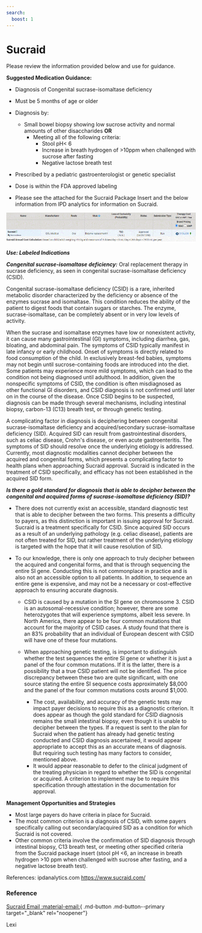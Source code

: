 ```yaml
---
search:
  boost: 1
---
```


# Sucraid



Please review the information provided below and use for guidance.

**Suggested Medication Guidance:**

- Diagnosis of Congenital sucrase-isomaltase deficiency
- Must be 5 months of age or older
- Diagnosis by:
	- Small bowel biopsy showing low sucrose activity and normal amounts of other disaccharides **OR** 
		- Meeting all of the following criteria: 
			- Stool pH< 6 
			- Increase in breath hydrogen of >10ppm when challenged with sucrose after fasting 
			- Negative lactose breath test
- Prescribed by a pediatric gastroenterologist or genetic specialist
- Dose is within the FDA approved labeling
 
- Please see the attached for the Sucraid Package Insert and the below information from IPD analytics for information on Sucraid.

![](../../img/Pharmacist_Reference_Guide_Attachments/Sucraid.gif)
 
***Use: Labeled Indications***

***Congenital sucrase-isomaltase deficiency:*** Oral replacement therapy in sucrase deficiency, as seen in congenital sucrase-isomaltase deficiency (CSID).
 
Congenital sucrase-isomaltase deficiency (CSID) is a rare, inherited metabolic disorder characterized by the deficiency or absence of the enzymes sucrase and isomaltase. This condition reduces the ability of the patient to digest foods that contain sugars or starches. The enzyme, sucrase-isomaltase, can be completely absent or in very low levels of activity.

When the sucrase and isomaltase enzymes have low or nonexistent activity, it can cause many gastrointestinal (GI) symptoms, including diarrhea, gas, bloating, and abdominal pain. The symptoms of CSID typically manifest in late infancy or early childhood. Onset of symptoms is directly related to food consumption of the child. In exclusively breast-fed babies, symptoms may not begin until sucrose-containing foods are introduced into the diet. Some patients may experience more mild symptoms, which can lead to the condition not being diagnosed until adulthood. In addition, given the nonspecific symptoms of CSID, the condition is often misdiagnosed as other functional GI disorders, and CSID diagnosis is not confirmed until later on in the course of the disease. Once CSID begins to be suspected, diagnosis can be made through several mechanisms, including intestinal biopsy, carbon-13 (C13) breath test, or through genetic testing.

A complicating factor in diagnosis is deciphering between congenital sucrase-isomaltase deficiency and acquired/secondary sucrase-isomaltase deficiency (SID). Acquired SID can result from gastrointestinal disorders, such as celiac disease, Crohn's disease, or even acute gastroenteritis. The symptoms of SID should resolve once the underlying etiology is addressed. Currently, most diagnostic modalities cannot decipher between the acquired and congenital forms, which presents a complicating factor to health plans when approaching Sucraid approval. Sucraid is indicated in the treatment of CSID specifically, and efficacy has not been established in the acquired SID form.
 
***Is there a gold standard for diagnosis that is able to decipher between the congenital and acquired forms of sucrase-isomaltase deficiency (SID)?***

- There does not currently exist an accessible, standard diagnostic test that is able to decipher between the two forms. This presents a difficulty to payers, as this distinction is important in issuing approval for Sucraid. Sucraid is a treatment specifically for CSID. Since acquired SID occurs as a result of an underlying pathology (e.g. celiac disease), patients are not often treated for SID, but rather treatment of the underlying etiology is targeted with the hope that it will cause resolution of SID.
- To our knowledge, there is only one approach to truly decipher between the acquired and congenital forms, and that is through sequencing the entire SI gene. Conducting this is not commonplace in practice and is also not an accessible option to all patients. In addition, to sequence an entire gene is expensive, and may not be a necessary or cost-effective approach to ensuring accurate diagnosis.

    - CSID is caused by a mutation in the SI gene on chromosome 3. CSID is an autosomal-recessive condition; however, there are some heterozygotes that will experience symptoms, albeit less severe. In North America, there appear to be four common mutations that account for the majority of CSID cases. A study found that there is an 83% probability that an individual of European descent with CSID will have one of these four mutations.
    - When approaching genetic testing, is important to distinguish whether the test sequences the entire SI gene or whether it is just a panel of the four common mutations. If it is the latter, there is a possibility that a true CSID patient will not be identified. The price discrepancy between these two are quite significant, with one source stating the entire SI sequence costs approximately $8,000 and the panel of the four common mutations costs around $1,000.
      
        - The cost, availability, and accuracy of the genetic tests may impact payer decisions to require this as a diagnostic criterion. It does appear as though the gold standard for CSID diagnosis remains the small intestinal biopsy, even though it is unable to decipher between the types. If a request is sent to the plan for Sucraid when the patient has already had genetic testing conducted and CSID diagnosis ascertained, it would appear appropriate to accept this as an accurate means of diagnosis. But requiring such testing has many factors to consider, mentioned above. 
        - It would appear reasonable to defer to the clinical judgment of the treating physician in regard to whether the SID is congenital or acquired. A criterion to implement may be to require this specification through attestation in the documentation for approval.
 

**Management Opportunities and Strategies**

- Most large payers do have criteria in place for Sucraid.
- The most common criterion is a diagnosis of CSID, with some payers specifically calling out secondary/acquired SID as a condition for which Sucraid is not covered.
- Other common criteria involve the confirmation of SID diagnosis through intestinal biopsy, C13 breath test, or meeting other specified criteria from the Sucraid package insert (stool pH <6, an increase in breath hydrogen >10 ppm when challenged with sucrose after fasting, and a negative lactose breath test).
 
References:
ipdanalytics.com 
https://www.sucraid.com/

### Reference

[Sucraid Email :material-email:](https://mygainwell-my.sharepoint.com/:u:/r/personal/christopher_nguyen_gainwelltechnologies_com/Documents/Evergreen/Emails/Medication%20Guidance-%20Sucraid.msg?csf=1&web=1&e=n5tkyT){ .md-button .md-button--primary target="_blank" rel="noopener"}

Lexi

